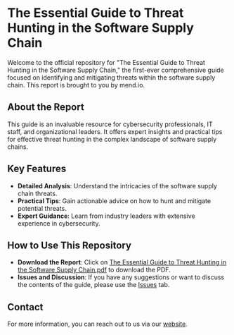 # The Essential Guide to Threat Hunting in the Software Supply Chain

Welcome to the official repository for "The Essential Guide to Threat Hunting in the Software Supply Chain," the first-ever comprehensive guide focused on identifying and mitigating threats within the software supply chain. This report is brought to you by mend.io.

## About the Report

This guide is an invaluable resource for cybersecurity professionals, IT staff, and organizational leaders. It offers expert insights and practical tips for effective threat hunting in the complex landscape of software supply chains.

## Key Features

- **Detailed Analysis**: Understand the intricacies of the software supply chain threats.
- **Practical Tips**: Gain actionable advice on how to hunt and mitigate potential threats.
- **Expert Guidance**: Learn from industry leaders with extensive experience in cybersecurity.

## How to Use This Repository

- **Download the Report**: Click on [The Essential Guide to Threat Hunting in the Software Supply Chain.pdf]([./The_Essential_Guide_to_Threat_Hunting_in_the_Software_Supply_Chain.pdf](https://github.com/tomabai/Supply-Chain-Threat-Hunting/blob/main/Essential-Guide-to-Threat-Hunting-2024-Report.pdf)) to download the PDF.
- **Issues and Discussion**: If you have any suggestions or want to discuss the contents of the guide, please use the [Issues](https://github.com/tomabai/Supply-Chain-Threat-Hunting/issues) tab.


## Contact

For more information, you can reach out to us via our [website](https://www.mend.io/resources/research-reports/the-essential-guide-to-threat-hunting-in-the-software-supply-chain/).
